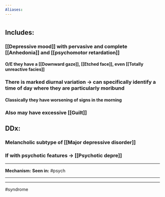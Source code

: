 ```yaml
---
Aliases:
---
```

# 
## Includes:
### [[Depressive mood]] with pervasive and complete [[Anhedonia]] and [[psychomotor retardation]]
#### O/E they have a [[Downward gaze]], [[Etched face]], even [[Totally unreactive facies]]
### There is marked diurnal variation -> can specifically identify a time of day where they are particularly moribund
#### Classically they have worsening of signs in the morning 
### Also may have excessive [[Guilt]]
## DDx:
### Melancholic subtype of [[Major depressive disorder]]
### If with psychotic features -> [[Psychotic depre]]

---
**Mechanism:**
**Seen in:** #psych 

---


---
#syndrome 